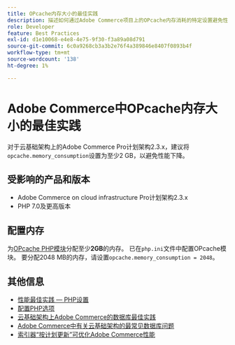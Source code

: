 ```yaml
---
title: OPcache内存大小的最佳实践
description: 描述如何通过Adobe Commerce项目上的OPcache内存消耗的特定设置避免性能下降。
role: Developer
feature: Best Practices
exl-id: d1e10068-e4e8-4e75-9f30-f3a89a08d791
source-git-commit: 6c0a9268cb3a3b2e76f4a389846e8407f0893b4f
workflow-type: tm+mt
source-wordcount: '138'
ht-degree: 1%

---
```


# Adobe Commerce中OPcache内存大小的最佳实践

对于云基础架构上的Adobe Commerce Pro计划架构2.3.x，建议将`opcache.memory_consumption`设置为至少2 GB，以避免性能下降。

## 受影响的产品和版本

* Adobe Commerce on cloud infrastructure Pro计划架构2.3.x
* PHP 7.0及更高版本

## 配置内存

为[OPcache PHP模块](https://www.php.net/manual/en/book.opcache.php)分配至少&#x200B;**2GB**&#x200B;的内存。 已在`php.ini`文件中配置OPcache模块。 要分配2048 MB的内存，请设置`opcache.memory_consumption = 2048`。

## 其他信息

* [性能最佳实践 — PHP设置](../../../performance/software.md#php-settings)
* [配置PHP选项](https://experienceleague.adobe.com/en/docs/commerce-cloud-service/user-guide/configure/app/configure-app-yaml)
* [云基础架构上Adobe Commerce的数据库最佳实践](database-on-cloud.md)
* [Adobe Commerce中有关云基础架构的最常见数据库问题](../maintenance/resolve-database-performance-issues.md)
* [索引器“按计划更新”可优化Adobe Commerce性能](../maintenance/indexer-configuration.md)
